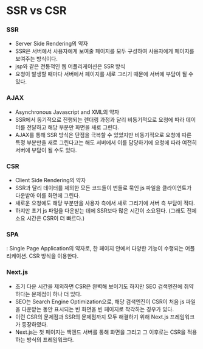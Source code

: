 # SSR vs CSR

### SSR

- Server Side Rendering의 약자
- SSR은 서버에서 사용자에게 보여줄 페이지를 모두 구성하여 사용자에게 페이지를 보여주는 방식이다.
- jsp와 같은 전통적인 웹 어플리케이션은 SSR 방식
- 요청이 발생할 때마다 서버에서 페이지를 새로 그리기 때문에 서버에 부담이 될 수 있다.

### AJAX

- Asynchronous Javascript and XML의 약자
- SSR에서 동기적으로 진행되는 렌더링 과정과 달리 비동기적으로 요청에 따라 데이터를 전달하고 해당 부분만 화면을 새로 그린다.
- AJAX를 통해 SSR 방식은 단점을 극복할 수 있었지만 비동기적으로 요청에 따른 특정 부분만을 새로 그린다고는 해도 서버에서 이를 담당하기에
요청에 따라 여전히 서버에 부담이 될 수도 있다.

### CSR

- Client Side Rendering의 약자
- SSR과 달리 데이터를 제외한 모든 코드들이 번들로 묶인 js 파일을 클라이언트가 다운받아 이를 화면에 그린다.
- 새로운 요청에도 해당 부분만을 사용자 측에서 새로 그리기에 서버 측 부담이 적다.
- 하지만 초기 js 파일을 다운받는 데에 SSR보다 많은 시간이 소요된다. (그래도 전체 소요 시간은 CSR이 더 빠르다.)

### SPA
: Single Page Application의 약자로, 한 페이지 안에서 다양한 기능이 수행되는 어플리케이션. CSR 방식을 이용한다.

### Next.js

- 초기 다운 시간을 제외하면 CSR은 완벽해 보이기도 하지만 SEO 검색엔진에 취약하다는 문제점이 하나 더 있다.
- SEO는 Search Engine Optimization으로, 해당 검색엔진이 CSR이 처음 js 파일을 다운받는 동안 표시되는 빈 화면을 빈 페이지로 착각하는 경우가 있다.
- 이런 CSR의 문제점과 SSR의 문제점까지 모두 해결하기 위해 Next.js 프레임워크가 등장하였다.
- Next.js는 첫 페이지는 백엔드 서버를 통해 화면을 그리고 그 이후로는 CSR을 적용하는 방식의 프레임워크다.